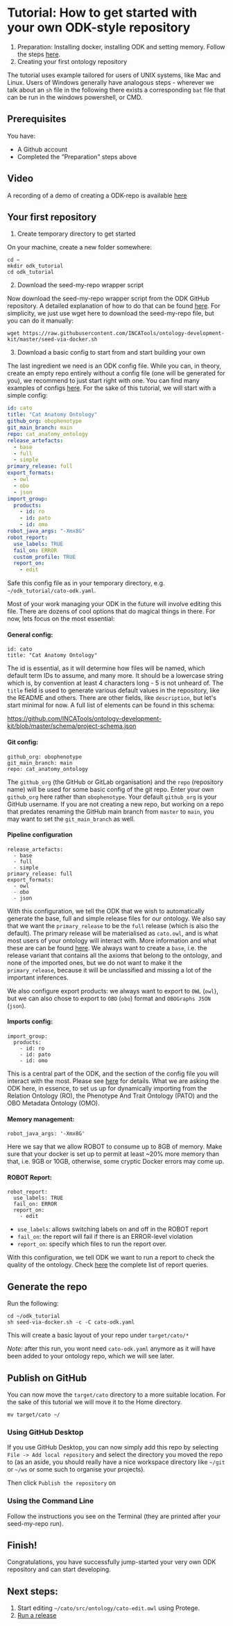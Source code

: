 # Tutorial: How to get started with your own ODK-style repository

1. Preparation: Installing docker, installing ODK and setting memory. Follow the steps [here](../howto/odk-setup.md).
2. Creating your first ontology repository

The tutorial uses example tailored for users of UNIX systems, like Mac and Linux.
Users of Windows generally have analogous steps - wherever we talk about an `sh` file in the following
there exists a corresponding `bat` file that can be run in the windows powershell, or CMD.

## Prerequisites

You have:

- A Github account
- Completed the "Preparation" steps above

## Video

A recording of a demo of creating a ODK-repo is available [here](https://www.youtube.com/watch?v=cd7750JVDaw)

## Your first repository

1. Create temporary directory to get started

On your machine, create a new folder somewhere:

```
cd ~
mkdir odk_tutorial
cd odk_tutorial
```

2. Download the seed-my-repo wrapper script

Now download the seed-my-repo wrapper script from the ODK GitHub repository. A detailed explanation of how to do that can be found [here](https://github.com/INCATools/ontology-development-kit/blob/master/docs/CreatingRepo.md#2-download-the-wrapper-script-and-pull-latest-odk-version). For simplicity, we just use wget here to download the seed-my-repo file, but you can do it manually:

```
wget https://raw.githubusercontent.com/INCATools/ontology-development-kit/master/seed-via-docker.sh
```

3. Download a basic config to start from and start building your own

The last ingredient we need is an ODK config file. While you can, in theory, create an empty repo entirely without a config file (one will be generated for you), we recommend to just start right with one. You can find many examples of configs [here](https://github.com/INCATools/ontology-development-kit/tree/master/configs). For the sake of this tutorial, we will start with a simple config:

```yaml
id: cato
title: "Cat Anatomy Ontology"
github_org: obophenotype
git_main_branch: main
repo: cat_anatomy_ontology
release_artefacts:
  - base
  - full
  - simple
primary_release: full
export_formats:
  - owl
  - obo
  - json
import_group:
  products:
    - id: ro
    - id: pato
    - id: omo
robot_java_args: "-Xmx8G"
robot_report:
  use_labels: TRUE
  fail_on: ERROR
  custom_profile: TRUE
  report_on:
    - edit
```

Safe this config file as in your temporary directory, e.g. `~/odk_tutorial/cato-odk.yaml`.

Most of your work managing your ODK in the future will involve editing this file. There are dozens of cool options that do magical things in there. For now, lets focus on the most essential:

#### General config:

```
id: cato
title: "Cat Anatomy Ontology"
```

The id is essential, as it will determine how files will be named, which default term IDs to assume, and many more. It should be a lowercase string which is, by convention at least 4 characters long - 5 is not unheard of. The `title` field is used to generate various default values in the repository, like the README and others. There are other fields, like `description`, but let's start minimal for now. A full list of elements can be found in this schema:

https://github.com/INCATools/ontology-development-kit/blob/master/schema/project-schema.json

#### Git config:

```
github_org: obophenotype
git_main_branch: main
repo: cat_anatomy_ontology
```

The `github_org` (the GitHub or GitLab organisation) and the `repo` (repository name) will be used for some basic config of the git repo. Enter your own `github_org` here rather than `obophenotype`. Your default `github_org` is your GitHub username. If you are not creating a new repo, but working on a repo that predates renaming the GitHub main branch from `master` to `main`, you may want to set the `git_main_branch` as well.

#### Pipeline configuration

```
release_artefacts:
  - base
  - full
  - simple
primary_release: full
export_formats:
  - owl
  - obo
  - json
```

With this configuration, we tell the ODK that we wish to automatically generate the base, full and simple release files for our ontology. We also say that we want the `primary_release` to be the `full` release (which is also the default). The primary release will be materialised as `cato.owl`, and is what most users of your ontology will interact with. More information and what these are can be found [here](https://github.com/INCATools/ontology-development-kit/blob/master/docs/ReleaseArtefacts.md). We always want to create a `base`, i.e. the release variant that contains all the axioms that belong to the ontology, and none of the imported ones, but we do not want to make it the `primary_release`, because it will be unclassified and missing a lot of the important inferences.

We also configure export products: we always want to export to `OWL` (`owl`), but we can also chose to export to `OBO` (`obo`) format and `OBOGraphs JSON` (`json`).

#### Imports config:

```
import_group:
  products:
    - id: ro
    - id: pato
    - id: omo
```

This is a central part of the ODK, and the section of the config file you will interact with the most. Please see [here](managing-dynamic-imports-odk.md) for details. What we are asking the ODK here, in essence, to set us up for dynamically importing from the Relation Ontology (RO), the Phenotype And Trait Ontology (PATO) and the OBO Metadata Ontology (OMO).

#### Memory management:

```
robot_java_args: '-Xmx8G'
```

Here we say that we allow ROBOT to consume up to 8GB of memory. Make sure that your docker is set up to permit at least ~20% more memory than that, i.e. 9GB or 10GB, otherwise, some cryptic Docker errors may come up.

#### ROBOT Report:

```
robot_report:
  use_labels: TRUE
  fail_on: ERROR
  report_on:
    - edit
```

- `use_labels`: allows switching labels on and off in the ROBOT report
- `fail_on`: the report will fail if there is an ERROR-level violation
- `report_on`: specify which files to run the report over.

With this configuration, we tell ODK we want to run a report to check the quality of the ontology. Check [here](http://robot.obolibrary.org/report_queries/) the complete list of report queries.

## Generate the repo

Run the following:

```
cd ~/odk_tutorial
sh seed-via-docker.sh -c -C cato-odk.yaml
```

This will create a basic layout of your repo under `target/cato/*`

_Note:_ after this run, you wont need `cato-odk.yaml` anymore as it will have been added to your ontology repo, which we will see later.

## Publish on GitHub

You can now move the `target/cato` directory to a more suitable location. For the sake of this tutorial we will move it to the Home directory.

```
mv target/cato ~/
```

### Using GitHub Desktop

If you use GitHub Desktop, you can now simply add this repo by selecting `File -> Add local repository` and select the directory you moved the repo to (as an aside, you should really have a nice workspace directory like `~/git` or `~/ws` or some such to organise your projects).

Then click `Publish the repository` on

### Using the Command Line

Follow the instructions you see on the Terminal (they are printed after your seed-my-repo run).

## Finish!

Congratulations, you have successfully jump-started your very own ODK repository and can start developing.

## Next steps:

1. Start editing `~/cato/src/ontology/cato-edit.owl` using Protege.
2. [Run a release](managing-ontology-releases-odk.md)
